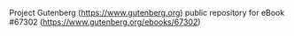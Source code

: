 Project Gutenberg (https://www.gutenberg.org) public repository for
eBook #67302 (https://www.gutenberg.org/ebooks/67302)
